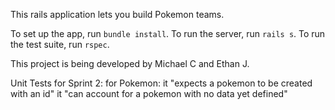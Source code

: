 This rails application lets you build Pokemon teams.

To set up the app, run `bundle install`. To run the server, run `rails s`. To run the test suite, run `rspec`.

This project is being developed by Michael C and Ethan J.

Unit Tests for Sprint 2:
for Pokemon:
it "expects a pokemon to be created with an id"
it "can account for a pokemon with no data yet defined"